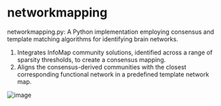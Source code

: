 # networkmapping

networkmapping.py: A Python implementation employing consensus and template matching algorithms for identifying brain networks.

1. Integrates InfoMap community solutions, identified across a range of sparsity thresholds, to create a consensus mapping.
2. Aligns the consensus-derived communities with the closest corresponding functional network in a predefined template network map.




![image](https://user-images.githubusercontent.com/30275344/215236922-50fc4c33-d590-4291-a1fc-16db2b0908d9.png)
